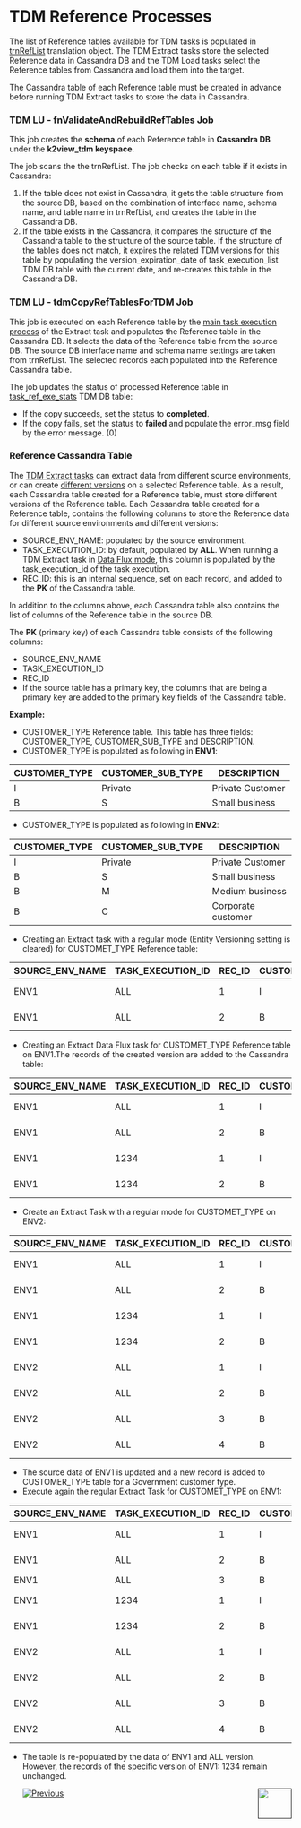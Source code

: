 # TDM Reference Processes

The list of Reference tables available for TDM tasks is populated in [trnRefList](articles/TDM/tdm_implementation/04_fabric_tdm_library.md#trnreflist) translation object.  The TDM Extract tasks store the selected Reference data in Cassandra DB and the TDM Load tasks select the Reference tables from Cassandra and load them into the target. 

The Cassandra table of each Reference table must be created in advance before running TDM Extract tasks to store the data in Cassandra.

### TDM LU - fnValidateAndRebuildRefTables Job 

This job creates the **schema** of each Reference table in  **Cassandra DB** under the **k2view_tdm keyspace**. 

The job scans the the trnRefList.  The job checks on each table if it exists in Cassandra: 

1.  If the table does not exist in Cassandra, it gets the table structure from the source DB, based on the combination of interface name, schema name, and table name in trnRefList, and creates the table in the Cassandra DB.
2. If the table exists in the Cassandra, it compares the structure of the Cassandra table to the structure of the source table. If the structure of the tables does not match, it expires the related TDM versions for this table  by populating the version_expiration_date of task_execution_list TDM DB table with the current date,  and re-creates this table in the Cassandra DB.

### TDM LU - tdmCopyRefTablesForTDM Job

This job is executed on each Reference table by the [main task execution process](03_task_execution_processes.md#main-tdm-task-execution-process-tdmexecutetask-job) of the Extract task and populates the Reference table in the Cassandra DB. It selects the data of the Reference table from the source DB. The source DB interface name and schema name settings are taken from trnRefList. The selected records each populated into the Reference Cassandra table. 

The job updates the status of processed Reference table in [task_ref_exe_stats](02_tdm_database.md#task_ref_exe_stats) TDM DB table: 

- If the copy succeeds, set the status to **completed**.
- If the copy fails, set the status to **failed** and populate the error_msg field by the error message. (0)

### Reference Cassandra Table

The [TDM Extract tasks](/articles/TDM/tdm_gui/16_extract_task.md) can extract data from different source environments, or can create [different versions](/articles/TDM/tdm_gui/15_data_flux_task.md) on a selected Reference table. As a result, each Cassandra table created for a Reference table, must store different versions of the Reference table. Each Cassandra table created for a Reference table, contains the following columns to store the Reference data for different source environments and different versions:

- SOURCE_ENV_NAME:  populated by the source environment.
- TASK_EXECUTION_ID: by default, populated by **ALL**. When running a TDM Extract task in [Data Flux mode](/articles/TDM/tdm_gui/16_extract_task.md#entity-versioning), this column is populated by the task_execution_id of the task execution. 
- REC_ID: this is an internal sequence, set on each record, and added to the **PK** of the Cassandra table.

In addition to the columns above, each Cassandra table also contains the list of columns of the Reference table in the source DB.

The **PK** (primary key) of each Cassandra table consists of the following columns:

- SOURCE_ENV_NAME
- TASK_EXECUTION_ID
- REC_ID
- If  the source table has a primary key, the columns that are being a primary key are added to the primary key fields of the Cassandra table. 

**Example:**

- CUSTOMER_TYPE Reference table. This table has three fields: CUSTOMER_TYPE, CUSTOMER_SUB_TYPE and DESCRIPTION.
- CUSTOMER_TYPE is populated as following in **ENV1**:

| CUSTOMER_TYPE | CUSTOMER_SUB_TYPE | DESCRIPTION       |
| ------------- | ----------------- | ----------------- |
| I             | Private           | Private  Customer |
| B             | S                 | Small business    |

-  CUSTOMER_TYPE is populated as following in **ENV2**:

| CUSTOMER_TYPE | CUSTOMER_SUB_TYPE | DESCRIPTION         |
| ------------- | ----------------- | ------------------- |
| I             | Private           | Private  Customer   |
| B             | S                 | Small business      |
| B             | M                 | Medium business     |
| B             | C                 | Corporate  customer |

 

- Creating an Extract task with a regular mode (Entity Versioning setting is cleared) for CUSTOMET_TYPE Reference table:

| SOURCE_ENV_NAME | TASK_EXECUTION_ID | REC_ID | CUSTOMER_TYPE | CUSTOMER_SUB_TYPE | DESCRIPTION       |
| --------------- | ----------------- | ------ | ------------- | ----------------- | ----------------- |
| ENV1            | ALL               | 1      | I             | Private           | Private  Customer |
| ENV1            | ALL               | 2      | B             | S                 | Small business    |

 

- Creating an Extract Data Flux task for CUSTOMET_TYPE Reference table on ENV1.The records of the created version are added to the Cassandra table:

| SOURCE_ENV_NAME | TASK_EXECUTION_ID | REC_ID | CUSTOMER_TYPE | CUSTOMER_SUB_TYPE | DESCRIPTION       |
| --------------- | ----------------- | ------ | ------------- | ----------------- | ----------------- |
| ENV1            | ALL               | 1      | I             | Private           | Private  Customer |
| ENV1            | ALL               | 2      | B             | S                 | Small business    |
| ENV1            | 1234              | 1      | I             | Private           | Private  Customer |
| ENV1            | 1234              | 2      | B             | S                 | Small business    |

 

- Create an Extract Task with a regular mode for CUSTOMET_TYPE on ENV2:

| SOURCE_ENV_NAME | TASK_EXECUTION_ID | REC_ID | CUSTOMER_TYPE | CUSTOMER_SUB_TYPE | DESCRIPTION         |
| --------------- | ----------------- | ------ | ------------- | ----------------- | ------------------- |
| ENV1            | ALL               | 1      | I             | Private           | Private  Customer   |
| ENV1            | ALL               | 2      | B             | S                 | Small business      |
| ENV1            | 1234              | 1      | I             | Private           | Private  Customer   |
| ENV1            | 1234              | 2      | B             | S                 | Small business      |
| ENV2            | ALL               | 1      | I             | Private           | Private  Customer   |
| ENV2            | ALL               | 2      | B             | S                 | Small business      |
| ENV2            | ALL               | 3      | B             | M                 | Medium business     |
| ENV2            | ALL               | 4      | B             | C                 | Corporate  customer |

 

- The source data of ENV1 is updated and a new record is added to CUSTOMER_TYPE table for a Government customer type.
- Execute again the regular Extract Task for CUSTOMET_TYPE on ENV1:

| SOURCE_ENV_NAME | TASK_EXECUTION_ID | REC_ID | CUSTOMER_TYPE | CUSTOMER_SUB_TYPE | DESCRIPTION        |
| --------------- | ----------------- | ------ | ------------- | ----------------- | ------------------ |
| ENV1            | ALL               | 1      | I             | Private           | Private  Customer  |
| ENV1            | ALL               | 2      | B             | S                 | Small business     |
| ENV1            | ALL               | 3      | B             | G                 | Government         |
| ENV1            | 1234              | 1      | I             | Private           | Private  Customer  |
| ENV1            | 1234              | 2      | B             | S                 | Small business     |
| ENV2            | ALL               | 1      | I             | Private           | Private  Customer  |
| ENV2            | ALL               | 2      | B             | S                 | Small business     |
| ENV2            | ALL               | 3      | B             | M                 | Medium business    |
| ENV2            | ALL               | 4      | B             | C                 | Corporate customer |

 

- The table is re-populated by the data of ENV1 and ALL version. However, the records of the specific version of ENV1: 1234 remain unchanged. 

  

  

  


  [![Previous](/articles/images/Previous.png)](04_task_execution_overridden_parameters.md)[<img align="right" width="60" height="54" src="/articles/images/Next.png">]()

  

  